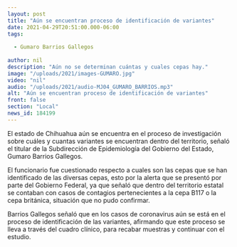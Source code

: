 ```yaml
---
layout: post
title: "Aún se encuentran proceso de identificación de variantes"
date: 2021-04-29T20:51:00.000-06:00
tags:
  
  - Gumaro Barrios Gallegos
  
author: nil
description: "Aún no se determinan cuántas y cuales cepas hay."
image: "/uploads/2021/images-GUMARO.jpg"
video: "nil"
audio: "/uploads/2021/audio-MJ04_GUMARO_BARRIOS.mp3"
alt: "Aún se encuentran proceso de identificación de variantes"
front: false
section: "Local"
news_id: 184199
---
```


El estado de Chihuahua aún se encuentra en el proceso de investigación sobre cuáles y cuantas variantes se encuentran dentro del territorio, señaló el titular de la Subdirección de Epidemiología del Gobierno del Estado, Gumaro Barrios Gallegos.

El funcionario fue cuestionado respecto a cuales son las cepas que se han identificado de las diversas cepas, esto por la alerta que se presentó por parte del Gobierno Federal, ya que señaló que dentro del territorio estatal se contaban con casos de contagios pertenecientes a  la cepa B117 o la cepa británica, situación que no pudo confirmar.

Barrios Gallegos señaló que en los casos de coronavirus aún se está en el proceso de identificación de las variantes, afirmando que este proceso se lleva a través del cuadro clínico, para recabar muestras y continuar con el estudio.
